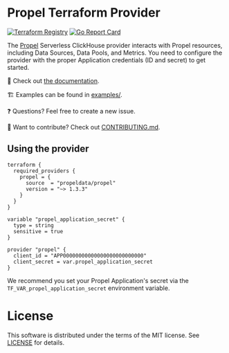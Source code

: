 # Propel Terraform Provider

[![Terraform Registry](https://img.shields.io/github/v/release/propeldata/terraform-provider-propel?color=5e4fe3&label=Terraform%20Registry&logo=terraform&sort=semver)](https://registry.terraform.io/providers/propeldata/propel/latest)
[![Go Report Card](https://goreportcard.com/badge/github.com/propeldata/terraform-provider-propel)](https://goreportcard.com/report/github.com/propeldata/terraform-provider-propel)

The [Propel](https://www.propeldata.com) Serverless ClickHouse provider interacts with Propel resources, including Data Sources, Data Pools, and Metrics. You need to configure the provider with the proper Application credentials (ID and secret) to get started.

📄 Check out [the documentation](https://registry.terraform.io/providers/propeldata/propel/latest/docs).

🏗 Examples can be found in [examples/](./examples).

❓ Questions? Feel free to create a new issue.

🔧 Want to contribute? Check out [CONTRIBUTING.md](./CONTRIBUTING.md).

## Using the provider

```hcl
terraform {
  required_providers {
    propel = {
      source  = "propeldata/propel"
      version = "~> 1.3.3"
    }
  }
}

variable "propel_application_secret" {
  type = string
  sensitive = true
}

provider "propel" {
  client_id = "APP00000000000000000000000000"
  client_secret = var.propel_application_secret
}
```

We recommend you set your Propel Application's secret via the `TF_VAR_propel_application_secret` environment variable.

# License

This software is distributed under the terms of the MIT license. See [LICENSE](./LICENSE) for details.
